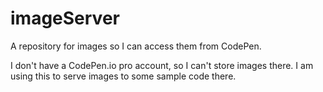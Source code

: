 # imageServer
A repository for images so I can access them from CodePen.

I don't have a CodePen.io pro account, so I can't store images there. I am using this to serve images to some sample code there.
